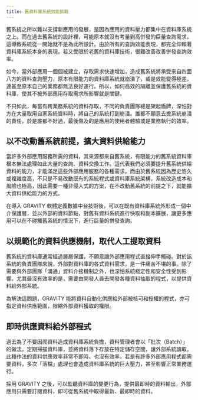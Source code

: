 ```yaml
---
title: 舊資料庫系統效能挑戰
---
```


舊系統之所以難以支撐新應用的發展，是因為應用的資料壓力都集中在資料庫系統之上。而在過去舊系統的設計裡，可能原本就沒有考量到高併發的巨量查詢需求，這導致系統從一開始就不是為此所設計。由於所有的查詢效能表現，都完全仰賴著資料庫系統本身的表現，若又受限於老舊的資料庫技術，很難改善改善併發查詢效率。

如今，當外部應用一個個被建立，存取需求快速增加，造成舊系統將承受來自四面八方的資料查詢壓力，原本有限能力的資料庫系統就崩潰了，或是效能變得極差，連甚至原本自己的業務都無法良好運行。所以，如何高效的隔離並保護舊系統的資料庫，使其不被外部應用存取需求所影響就是關鍵。

不只如此，每當有跨業務系統的資料存取，不同的負責團隊總是架起盾牌，深怕對方在大量取用自家系統資料時，將自己的系統打到崩潰。誰都不願意去擔系統崩潰的責任，於是誰都不好過，最後傷及的是應用的使用者體驗或是業務執行的效率。

## 以不改動舊系統前提，擴大資料供給能力

當許多外部應用服務所需的資料，其來源都來自舊系統，有限能力的舊系統資料庫根本無法處理如此大量的查詢、資料交換工作。這代表我們必須要提升舊系統供給資料的能力，才能滿足這些外部應用服務的各種需求。而由於舊系統因為歷史悠久或複雜度高，不只是不易改動既有的系統程式或資料庫系統架構，系統改造成本和風險也極高，因此需要一種非侵入式的方案，在不改動舊系統的前提之下，就能擴大資料供給能力的方式。

在導入 GRAVITY 軟體定義數據中台技術後，可以在既有資料庫系統外形成一個中介保護層，並以外部的資料節點，對舊有資料系統進行快取和副本擴展，讓更多應用可以在不碰觸舊系統的情況下，進行巨量的併發查詢。

## 以規範化的資料供應機制，取代人工提取資料

舊系統的資料庫通常經過層層保護，不願意讓外部應用程式直接伸手觸碰。對於該系統的負責團隊來說，外部對資料庫的各式資料需求，是一件痛苦不堪的事。除了需要與外部團隊「溝通」資料介接機制之外，也深怕系統穩定性和安全性受到影響。尤其最沒有效率的是，需要由開發人員去開發各種資料抽取的程式，以提供資料給外部系統。

為解決這問題，GRAVITY 能將資料自動化供應給外部被核可和授權的程式，亦可指定資料供應範圍，限縮外部資料獲取的權限。

## 即時供應資料給外部程式

過去為了不要因爬資料造成資料庫系統負擔，資料管理者會以「批次（Batch）」的做法，定期掃描資料庫，並將資料落下存放在特定儲存空間，讓外部系統讀取。此種作法的資料供應效率非常不即時、也沒有效率，若是有許多外部應用程式都需要資料，多次「落檔」處理也會造成資料庫系統的巨大壓力，甚至影響正常業務運行。

採用 GRAVITY 之後，可以監聽資料庫的變更行為，提供最即時的資料輸出，外部應用只需要訂閱資料，即可從舊系統中取得最新、最即時的資料。
